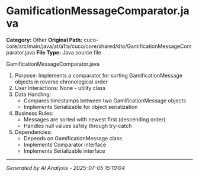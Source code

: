 # GamificationMessageComparator.java

**Category:** Other
**Original Path:** cuco-core/src/main/java/at/a1ta/cuco/core/shared/dto/GamificationMessageComparator.java
**File Type:** Java source file

GamificationMessageComparator.java
1. Purpose: Implements a comparator for sorting GamificationMessage objects in reverse chronological order
2. User Interactions: None - utility class
3. Data Handling:
   - Compares timestamps between two GamificationMessage objects
   - Implements Serializable for object serialization
4. Business Rules:
   - Messages are sorted with newest first (descending order)
   - Handles null values safely through try-catch
5. Dependencies:
   - Depends on GamificationMessage class
   - Implements Comparator interface
   - Implements Serializable interface

---
*Generated by AI Analysis - 2025-07-05 15:10:04*
